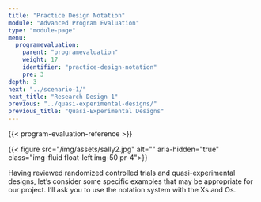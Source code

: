 ```yaml
---
title: "Practice Design Notation"
module: "Advanced Program Evaluation"
type: "module-page"
menu:
  programevaluation:
    parent: "programevaluation"
    weight: 17
    identifier: "practice-design-notation"
    pre: 3
depth: 3
next: "../scenario-1/"
next_title: "Research Design 1"
previous: "../quasi-experimental-designs/"
previous_title: "Quasi-Experimental Designs"
---
```


{{< program-evaluation-reference >}}

{{< figure src="/img/assets/sally2.jpg" alt="" aria-hidden="true" class="img-fluid float-left img-50 pr-4">}}

Having reviewed randomized controlled trials and quasi-experimental designs, let’s consider some specific examples that may be appropriate for our project. I’ll ask you to use the notation system with the Xs and Os.

<div class="clearfix"></div>